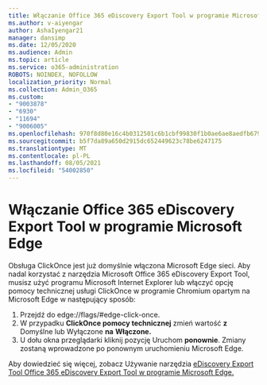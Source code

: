 ```yaml
---
title: Włączanie Office 365 eDiscovery Export Tool w programie Microsoft Edge
ms.author: v-aiyengar
author: AshaIyengar21
manager: dansimp
ms.date: 12/05/2020
ms.audience: Admin
ms.topic: article
ms.service: o365-administration
ROBOTS: NOINDEX, NOFOLLOW
localization_priority: Normal
ms.collection: Admin_O365
ms.custom:
- "9003878"
- "6930"
- "11694"
- "9006005"
ms.openlocfilehash: 970f8d80e16c4b0312501c6b1cbf99830f1b0ae6ae8aedfb679ca2cbd9709112
ms.sourcegitcommit: b5f7da89a650d2915dc652449623c78be6247175
ms.translationtype: MT
ms.contentlocale: pl-PL
ms.lasthandoff: 08/05/2021
ms.locfileid: "54002850"
---
```

# <a name="enable-office-365-ediscovery-export-tool-in-microsoft-edge"></a>Włączanie Office 365 eDiscovery Export Tool w programie Microsoft Edge

Obsługa ClickOnce jest już domyślnie włączona Microsoft Edge sieci. Aby nadal korzystać z narzędzia Microsoft Office 365 eDiscovery Export Tool, musisz użyć programu Microsoft Internet Explorer lub włączyć opcję pomocy technicznej usługi ClickOnce w programie Chromium opartym na Microsoft Edge w następujący sposób:

1. Przejdź do edge://flags/#edge-click-once.
1. W przypadku **ClickOnce pomocy technicznej** zmień wartość **z** Domyślne lub Wyłączone **na** **Włączone.**
1. U dołu okna przeglądarki kliknij pozycję Uruchom **ponownie**. Zmiany zostaną wprowadzone po ponownym uruchomieniu Microsoft Edge.

Aby dowiedzieć się więcej, zobacz Używanie narzędzia [eDiscovery Export Tool Office 365 eDiscovery Export Tool w programie Microsoft Edge.](https://go.microsoft.com/fwlink/?linkid=2111611)
